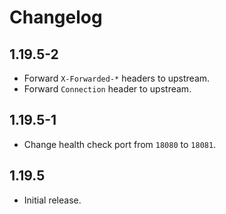 # Changelog

## 1.19.5-2

* Forward `X-Forwarded-*` headers to upstream.
* Forward `Connection` header to upstream.

## 1.19.5-1

* Change health check port from `18080` to `18081`.

## 1.19.5

* Initial release.
